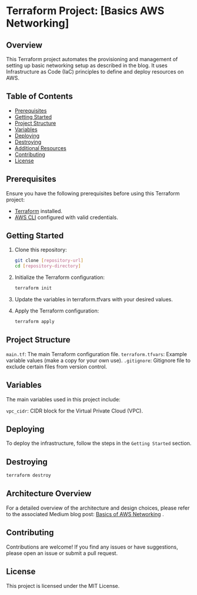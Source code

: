 # Terraform Project: [Basics AWS Networking]

## Overview

This Terraform project automates the provisioning and management of setting up basic networking setup as described in the blog. It uses Infrastructure as Code (IaC) principles to define and deploy resources on AWS.

## Table of Contents

- [Prerequisites](#prerequisites)
- [Getting Started](#getting-started)
- [Project Structure](#project-structure)
- [Variables](#variables)
- [Deploying](#deploying)
- [Destroying](#destroying)
- [Additional Resources](#additional-resources)
- [Contributing](#contributing)
- [License](#license)

## Prerequisites

Ensure you have the following prerequisites before using this Terraform project:

- [Terraform](https://www.terraform.io/downloads.html) installed.
- [AWS CLI](https://aws.amazon.com/cli/) configured with valid credentials.

## Getting Started

1. Clone this repository:

   ```bash
   git clone [repository-url]
   cd [repository-directory]
   ```

2. Initialize the Terraform configuration:

   ```bash
   terraform init
   ```

3. Update the variables in terraform.tfvars with your desired values.

4. Apply the Terraform configuration:

   ```bash
   terraform apply
   ```

## Project Structure

`main.tf`: The main Terraform configuration file.
`terraform.tfvars`: Example variable values (make a copy for your own use).
`.gitignore`: Gitignore file to exclude certain files from version control.

## Variables

The main variables used in this project include:

`vpc_cidr`: CIDR block for the Virtual Private Cloud (VPC).

## Deploying

To deploy the infrastructure, follow the steps in the `Getting Started` section.

## Destroying

```bash
terraform destroy
```

## Architecture Overview

For a detailed overview of the architecture and design choices, please refer to the associated Medium blog post: [Basics of AWS Networking](https://medium.com/@kuldeepranjan39/basics-of-aws-networking-46ff3bce5bb4)
.

## Contributing

Contributions are welcome! If you find any issues or have suggestions, please open an issue or submit a pull request.

## License

This project is licensed under the MIT License.
